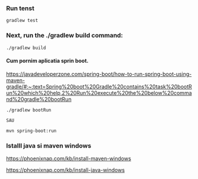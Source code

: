 ### Run tenst 
```console
gradlew test
```

### Next, run the ./gradlew build command:
```console
./gradlew build
```

#### Cum pornim aplicatia sprin boot. 
https://javadeveloperzone.com/spring-boot/how-to-run-spring-boot-using-maven-gradle/#:~:text=Spring%20boot%20Gradle%20contains%20task%20bootRun%20which%20help,2%20Run%20execute%20the%20below%20command%20gradle%20bootRun
```console
./gradlew bootRun 

SAU

mvn spring-boot:run
```


### Istalll java si maven windows
https://phoenixnap.com/kb/install-maven-windows

https://phoenixnap.com/kb/install-java-windows